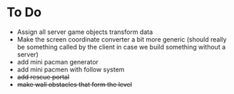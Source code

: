 # To Do

- Assign all server game objects transform data
- Make the screen coordinate converter a bit more generic (should really 
be something called by the client in case we build something without a server)
- add mini pacman generator
- add mini pacmen with follow system
- ~~add rescue portal~~
- ~~make wall obstacles that form the level~~
